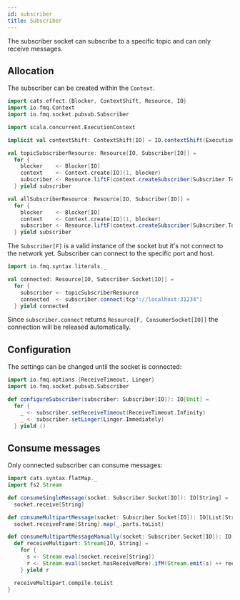 ```yaml
---
id: subscriber
title: Subscriber
---
```


The subscriber socket can subscribe to a specific topic and can only receive messages.

## Allocation

The subscriber can be created within the `Context`.     

```scala mdoc:silent
import cats.effect.{Blocker, ContextShift, Resource, IO}
import io.fmq.Context
import io.fmq.socket.pubsub.Subscriber

import scala.concurrent.ExecutionContext

implicit val contextShift: ContextShift[IO] = IO.contextShift(ExecutionContext.global)

val topicSubscriberResource: Resource[IO, Subscriber[IO]] =
  for {
    blocker    <- Blocker[IO]
    context    <- Context.create[IO](1, blocker)
    subscriber <- Resource.liftF(context.createSubscriber(Subscriber.Topic.utf8String("my-topic")))
  } yield subscriber

val allSubscriberResource: Resource[IO, Subscriber[IO]] =
  for {
    blocker    <- Blocker[IO]
    context    <- Context.create[IO](1, blocker)
    subscriber <- Resource.liftF(context.createSubscriber(Subscriber.Topic.All))
  } yield subscriber
```

The `Subscriber[F]` is a valid instance of the socket but it's not connect to the network yet. 
Subscriber can connect to the specific port and host.

```scala mdoc:silent
import io.fmq.syntax.literals._

val connected: Resource[IO, Subscriber.Socket[IO]] = 
  for {
    subscriber <- topicSubscriberResource
    connected  <- subscriber.connect(tcp"://localhost:31234")
  } yield connected
```

Since `subscriber.connect` returns `Resource[F, ConsumerSocket[IO]]` the connection will be released automatically. 

## Configuration

The settings can be changed until the socket is connected:  

```scala mdoc:silent
import io.fmq.options.{ReceiveTimeout, Linger}
import io.fmq.socket.pubsub.Subscriber

def configureSubscriber(subscriber: Subscriber[IO]): IO[Unit] = 
  for {
    _ <- subscriber.setReceiveTimeout(ReceiveTimeout.Infinity)
    _ <- subscriber.setLinger(Linger.Immediately)
  } yield ()
```

## Consume messages

Only connected subscriber can consume messages:

```scala mdoc:silent
import cats.syntax.flatMap._
import fs2.Stream

def consumeSingleMessage(socket: Subscriber.Socket[IO]): IO[String] = 
  socket.receive[String]

def consumeMultipartMessage(socket: Subscriber.Socket[IO]): IO[List[String]] = 
  socket.receiveFrame[String].map(_.parts.toList)

def consumeMultipartMessageManually(socket: Subscriber.Socket[IO]): IO[List[String]] = {
  def receiveMultipart: Stream[IO, String] =
    for {
      s <- Stream.eval(socket.receive[String])
      r <- Stream.eval(socket.hasReceiveMore).ifM(Stream.emit(s) ++ receiveMultipart, Stream.emit(s))
    } yield r

  receiveMultipart.compile.toList
}
```